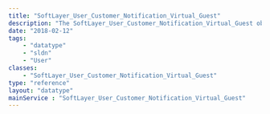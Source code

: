 ```yaml
---
title: "SoftLayer_User_Customer_Notification_Virtual_Guest"
description: "The SoftLayer_User_Customer_Notification_Virtual_Guest object stores links between customers and the virtual guests they wish to monitor.  This link is not enough, the user must be sure to also create SoftLayer_Network_Monitor_Version1_Query_Host instance with the response action set to 'notify users' in order for the users linked to that Virtual Guest object to be notified on failure. "
date: "2018-02-12"
tags:
    - "datatype"
    - "sldn"
    - "User"
classes:
    - "SoftLayer_User_Customer_Notification_Virtual_Guest"
type: "reference"
layout: "datatype"
mainService : "SoftLayer_User_Customer_Notification_Virtual_Guest"
---
```


